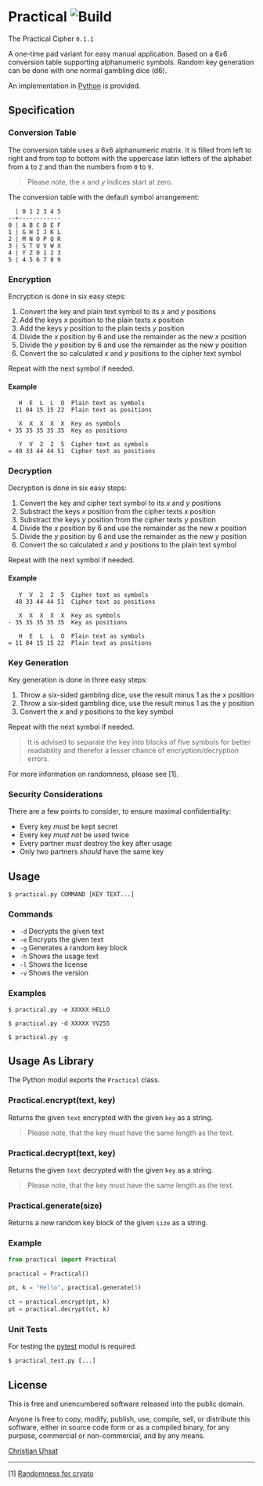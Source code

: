 # Practical ![Build](https://travis-ci.org/cuhsat/practical.svg)
The Practical Cipher `0.1.1`

A one-time pad variant for easy manual application. Based on a 6x6 conversion
table supporting alphanumeric symbols. Random key generation can be done with
one normal gambling dice (d6).

An implementation in [Python](https://www.python.org) is provided.

## Specification

### Conversion Table
The conversion table uses a 6x6 alphanumeric matrix. It is filled from left
to right and from top to bottom with the uppercase latin letters of the 
alphabet from `A` to `Z` and than the numbers from `0` to `9`.

> Please note, the _x_ and _y_ indices start at zero.

The conversion table with the default symbol arrangement:
```
  | 0 1 2 3 4 5
--+------------
0 | A B C D E F
1 | G H I J K L
2 | M N O P Q R
3 | S T U V W X
4 | Y Z 0 1 2 3
5 | 4 5 6 7 8 9
```
### Encryption
Encryption is done in six easy steps:

1. Convert the key and plain text symbol to its _x_ and _y_ positions
2. Add the keys _x_ position to the plain texts _x_ position
3. Add the keys _y_ position to the plain texts _y_ position
4. Divide the _x_ position by 6 and use the remainder as the new _x_ position
5. Divide the _y_ position by 6 and use the remainder as the new _y_ position
6. Convert the so calculated _x_ and _y_ positions to the cipher text symbol

Repeat with the next symbol if needed.

#### Example
```
   H  E  L  L  O  Plain text as symbols
  11 04 15 15 22  Plain text as positions

   X  X  X  X  X  Key as symbols
+ 35 35 35 35 35  Key as positions

   Y  V  2  2  5  Cipher text as symbols
= 40 33 44 44 51  Cipher text as positions
```

### Decryption
Decryption is done in six easy steps:

1. Convert the key and cipher text symbol to its _x_ and _y_ positions
2. Substract the keys _x_ position from the cipher texts _x_ position
3. Substract the keys _y_ position from the cipher texts _y_ position
4. Divide the _x_ position by 6 and use the remainder as the new _x_ position
5. Divide the _y_ position by 6 and use the remainder as the new _y_ position
6. Convert the so calculated _x_ and _y_ positions to the plain text symbol

Repeat with the next symbol if needed.

#### Example
```
   Y  V  2  2  5  Cipher text as symbols
  40 33 44 44 51  Cipher text as positions

   X  X  X  X  X  Key as symbols
- 35 35 35 35 35  Key as positions

   H  E  L  L  O  Plain text as symbols
= 11 04 15 15 22  Plain text as positions
```

### Key Generation
Key generation is done in three easy steps:

1. Throw a six-sided gambling dice, use the result minus 1 as the _x_ position
2. Throw a six-sided gambling dice, use the result minus 1 as the _y_ position
3. Convert the _x_ and _y_ positions to the key symbol

Repeat with the next symbol if needed.

> It is advised to separate the key into blocks of five symbols for better
> readability and therefor a lesser chance of encryption/decryption errors.

For more information on randomness, please see [1].

### Security Considerations
There are a few points to consider, to ensure maximal confidentiality:

* Every key *must* be kept secret
* Every key *must not* be used twice
* Every partner *must* destroy the key after usage
* Only two partners *should* have the same key

## Usage
```$ practical.py COMMAND [KEY TEXT...]```

### Commands
* `-d` Decrypts the given text
* `-e` Encrypts the given text
* `-g` Generates a random key block
* `-h` Shows the usage text
* `-l` Shows the license
* `-v` Shows the version

### Examples
```$ practical.py -e XXXXX HELLO```

```$ practical.py -d XXXXX YV255```

```$ practical.py -g```

## Usage As Library
The Python modul exports the `Practical` class.

### Practical.encrypt(text, key)
Returns the given `text` encrypted with the given `key` as a string.

> Please note, that the key must have the same length as the text.

### Practical.decrypt(text, key)
Returns the given `text` decrypted with the given `key` as a string.

> Please note, that the key must have the same length as the text.

### Practical.generate(size)
Returns a new random key block of the given `size` as a string.

### Example
```python
from practical import Practical

practical = Practical()

pt, k = "Hello", practical.generate(5)

ct = practical.encrypt(pt, k)
pt = practical.decrypt(ct, k)
```

### Unit Tests
For testing the [pytest](https://pytest.org/) modul is required.

```$ practical_test.py [...]```

## License
This is free and unencumbered software released into the public domain.

Anyone is free to copy, modify, publish, use, compile, sell, or distribute
this software, either in source code form or as a compiled binary, for any
purpose, commercial or non-commercial, and by any means.

[Christian Uhsat](https://github.com/cuhsat)

----
[1] [Randomness for crypto](https://www.cs.berkeley.edu/~daw/rnd/)
